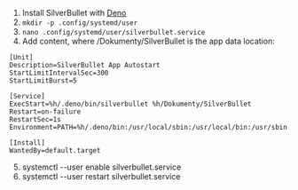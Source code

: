 1. Install SilverBullet with [Deno](https://silverbullet.md/Install/Deno)
2. `mkdir -p .config/systemd/user`
3. `nano .config/systemd/user/silverbullet.service`
4. Add content, where /Dokumenty/SilverBullet is the app data location:
```
[Unit]
Description=SilverBullet App Autostart
StartLimitIntervalSec=300
StartLimitBurst=5

[Service]
ExecStart=%h/.deno/bin/silverbullet %h/Dokumenty/SilverBullet
Restart=on-failure
RestartSec=1s
Environment=PATH=%h/.deno/bin:/usr/local/sbin:/usr/local/bin:/usr/sbin:/usr/bin

[Install]
WantedBy=default.target
```
5. systemctl --user enable silverbullet.service
6. systemctl --user restart silverbullet.service
